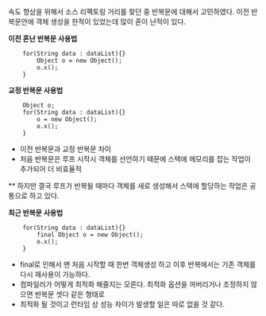 속도 향상을 위해서 소스 리팩토링 거리를 찾던 중 반복문에 대해서 고민하였다.
이전 반복문안에 객체 생성을 한적이 있었는데 많이 혼이 난적이 있다.


**이전 혼난 반복문 사용법**
```{.java}
    for(String data : dataList){}
		Object o = new Object();
		o.x();
	}
```

**교정 반복문 사용법**
```{.java}
    Object o;
    for(String data : dataList){}
		o = new Object();
		o.x();
	}
```
* 이전 반복문과 교정 반복문 차이
* 처음 반복문은 루프 시작시 객체를 선언하기 때문에 스택에 메모리를 잡는 작업이 추가되어 더 비효율적

** 하지만 결국 루프가 반복될 때마다 객체를 새로 생성해서 스택에 할당하는 작업은 공통으로 하고 있다.

**최근 반복문 사용법**
```{.java}    
    for(String data : dataList){}
		final Object o = new Object();
		o.x();
	}
```
* final로 인해서 맨 처음 시작할 때 한번 객체생성 하고 이후 반복에서는 기존 객체를 다시 재사용이 가능하다.
* 컴파일러가 어떻게 최적화 해줄지는 모른다. 최적화 옵션을 꺼버리거나 조정하지 않으면 반복문 셋다 같은 형태로
* 최적화 될 것이고 런타임 상 성능 차이가 발생할 일은 따로 없을 것 같다.

